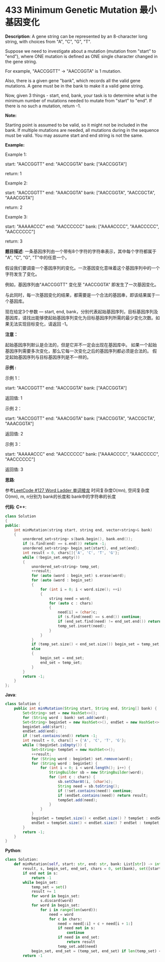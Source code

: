 # 433 Minimum Genetic Mutation 最小基因变化

__Description__:
A gene string can be represented by an 8-character long string, with choices from "A", "C", "G", "T".

Suppose we need to investigate about a mutation (mutation from "start" to "end"), where ONE mutation is defined as ONE single character changed in the gene string.

For example, "AACCGGTT" -> "AACCGGTA" is 1 mutation.

Also, there is a given gene "bank", which records all the valid gene mutations. A gene must be in the bank to make it a valid gene string.

Now, given 3 things - start, end, bank, your task is to determine what is the minimum number of mutations needed to mutate from "start" to "end". If there is no such a mutation, return -1.

__Note:__

Starting point is assumed to be valid, so it might not be included in the bank.
If multiple mutations are needed, all mutations during in the sequence must be valid.
You may assume start and end string is not the same.

__Example:__

Example 1:

start: "AACCGGTT"
end:   "AACCGGTA"
bank: ["AACCGGTA"]

return: 1

Example 2:

start: "AACCGGTT"
end:   "AAACGGTA"
bank: ["AACCGGTA", "AACCGCTA", "AAACGGTA"]

return: 2

Example 3:

start: "AAAAACCC"
end:   "AACCCCCC"
bank: ["AAAACCCC", "AAACCCCC", "AACCCCCC"]

return: 3

__题目描述__:
一条基因序列由一个带有8个字符的字符串表示，其中每个字符都属于 "A", "C", "G", "T"中的任意一个。

假设我们要调查一个基因序列的变化。一次基因变化意味着这个基因序列中的一个字符发生了变化。

例如，基因序列由"AACCGGTT" 变化至 "AACCGGTA" 即发生了一次基因变化。

与此同时，每一次基因变化的结果，都需要是一个合法的基因串，即该结果属于一个基因库。

现在给定3个参数 — start, end, bank，分别代表起始基因序列，目标基因序列及基因库，请找出能够使起始基因序列变化为目标基因序列所需的最少变化次数。如果无法实现目标变化，请返回 -1。

__注意：__

起始基因序列默认是合法的，但是它并不一定会出现在基因库中。
如果一个起始基因序列需要多次变化，那么它每一次变化之后的基因序列都必须是合法的。
假定起始基因序列与目标基因序列是不一样的。

__示例 :__

示例 1：

start: "AACCGGTT"
end:   "AACCGGTA"
bank: ["AACCGGTA"]

返回值: 1

示例 2：

start: "AACCGGTT"
end:   "AAACGGTA"
bank: ["AACCGGTA", "AACCGCTA", "AAACGGTA"]

返回值: 2

示例 3：

start: "AAAAACCC"
end:   "AACCCCCC"
bank: ["AAAACCCC", "AAACCCCC", "AACCCCCC"]

返回值: 3

__思路__:

参考[LeetCode #127 Word Ladder 单词接龙](https://www.jianshu.com/p/0cda556c2b2d)
时间复杂度O(mn), 空间复杂度O(mn), m, n分别为 bank的长度和 bank中的字符串的长度

__代码__:
__C++__:

```C++
class Solution 
{
public:
    int minMutation(string start, string end, vector<string>& bank) 
    {
        unordered_set<string> s(bank.begin(), bank.end());
        if (s.find(end) == s.end()) return -1;
        unordered_set<string> begin_set{start}, end_set{end};
        int result = 0, chars[]{'A', 'C', 'T', 'G'};
        while (!begin_set.empty())
        {
            unordered_set<string> temp_set;
            ++result;
            for (auto &word : begin_set) s.erase(word);
            for (auto &word : begin_set) 
            {
                for (int i = 0; i < word.size(); ++i)
                {
                    string need = word;
                    for (auto c : chars)
                    {
                        need[i] = (char)c;
                        if (s.find(need) == s.end()) continue;
                        if (end_set.find(need) != end_set.end()) return result;
                        temp_set.insert(need);
                    }
                }
            }
            if (temp_set.size() < end_set.size()) begin_set = temp_set;
            else 
            {
                begin_set = end_set;
                end_set = temp_set;
            }
        }
        return -1;
    }
};
```

__Java__:

```Java
class Solution {
    public int minMutation(String start, String end, String[] bank) {
        Set<String> set = new HashSet<>();
        for (String word : bank) set.add(word);
        Set<String> beginSet = new HashSet<>(), endSet = new HashSet<>();
        beginSet.add(start);
        endSet.add(end);
        if (!set.contains(end)) return -1;
        int result = 0, chars[] = {'A', 'C', 'T', 'G'};
        while (!beginSet.isEmpty()) {
            Set<String> tempSet = new HashSet<>();
            ++result;
            for (String word : beginSet) set.remove(word);
            for (String word : beginSet) {
                for (int i = 0; i < word.length(); i++) {
                    StringBuilder sb = new StringBuilder(word);
                    for (int c : chars) {
                        sb.setCharAt(i, (char)c);
                        String need = sb.toString();
                        if (!set.contains(need)) continue;
                        if (endSet.contains(need)) return result;
                        tempSet.add(need);
                    }
                }
            }
            beginSet = tempSet.size() < endSet.size() ? tempSet : endSet;
            endSet = tempSet.size() < endSet.size() ? endSet : tempSet;
        }
        return -1;
    }
}
```

__Python__:

```Python
class Solution:
    def minMutation(self, start: str, end: str, bank: List[str]) -> int:
        result, s, begin_set, end_set, chars = 0, set(bank), set([start]), set([end]), ['A', 'C', 'T', 'G']
        if end not in s:
            return -1
        while begin_set:
            temp_set = set()
            result += 1
            for word in begin_set:
                s.discard(word)
            for word in begin_set:
                for i in range(len(word)):
                    need = word
                    for c in chars:
                        need = need[:i] + c + need[i + 1:]
                        if need not in s:
                            continue
                        if need in end_set:
                            return result
                        temp_set.add(need)
            begin_set, end_set = (temp_set, end_set) if len(temp_set) < len(end_set) else (end_set, temp_set)
        return -1
```
